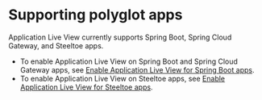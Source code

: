 # Supporting polyglot apps

Application Live View currently supports Spring Boot, Spring Cloud Gateway, and Steeltoe apps.

- To enable Application Live View on Spring Boot and Spring Cloud Gateway apps, see [Enable Application Live View for Spring Boot apps](../spring-boot-conventions/app-live-view-enablement.hbs.md).
- To enable Application Live View on Steeltoe apps, see [Enable Application Live View for Steeltoe apps](configuring-apps/steeltoe-enablement.hbs.md).

